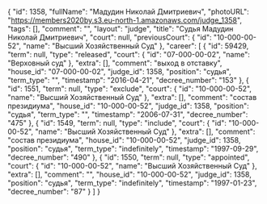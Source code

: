 {
    "id": 1358,
    "fullName": "Мадудин Николай Дмитриевич",
    "photoURL": "https://members2020by.s3.eu-north-1.amazonaws.com/judge_1358",
    "tags": [],
    "comment": "",
    "layout": "judge",
    "title": "Судья Мадудин Николай Дмитриевич",
    "court": null,
    "previousCourt": {
        "id": "10-000-00-52",
        "name": "Высший Хозяйственный Суд"
    },
    "career": [
        {
            "id": 59429,
            "term": null,
            "type": "released",
            "court": {
                "id": "07-000-00-02",
                "name": "Верховный суд"
            },
            "extra": [],
            "comment": "выход в отставку",
            "house_id": "07-000-00-02",
            "judge_id": 1358,
            "position": "судья",
            "term_type": "",
            "timestamp": "2016-04-21",
            "decree_number": "153"
        },
        {
            "id": 1551,
            "term": null,
            "type": "exclude",
            "court": {
                "id": "10-000-00-52",
                "name": "Высший Хозяйственный Суд"
            },
            "extra": [],
            "comment": "состав президиума",
            "house_id": "10-000-00-52",
            "judge_id": 1358,
            "position": "судья",
            "term_type": "",
            "timestamp": "2006-07-31",
            "decree_number": "475"
        },
        {
            "id": 1549,
            "term": null,
            "type": "include",
            "court": {
                "id": "10-000-00-52",
                "name": "Высший Хозяйственный Суд"
            },
            "extra": [],
            "comment": "состав президиума",
            "house_id": "10-000-00-52",
            "judge_id": 1358,
            "position": "судья",
            "term_type": "indefinitely",
            "timestamp": "1997-09-29",
            "decree_number": "490"
        },
        {
            "id": 1550,
            "term": null,
            "type": "appointed",
            "court": {
                "id": "10-000-00-52",
                "name": "Высший Хозяйственный Суд"
            },
            "extra": [],
            "comment": "",
            "house_id": "10-000-00-52",
            "judge_id": 1358,
            "position": "судья",
            "term_type": "indefinitely",
            "timestamp": "1997-01-23",
            "decree_number": "87"
        }
    ]
}